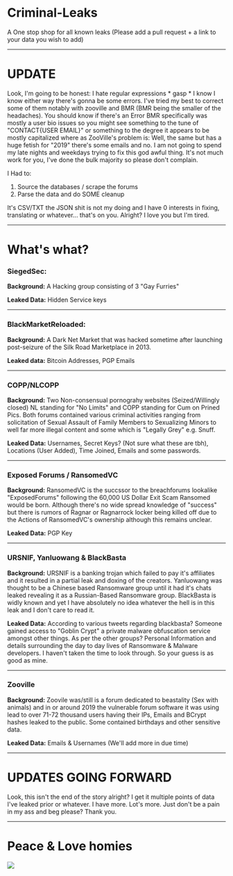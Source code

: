 # Criminal-Leaks
A One stop shop for all known leaks (Please add a pull request + a link to your data you wish to add)

---

# UPDATE
Look, I'm going to be honest: I hate regular expressions * gasp * I know I know either way there's gonna be some errors. I've tried my best to correct some of them notably with zooville and BMR (BMR being the smaller of the headaches). You should know if there's an Error BMR specifically was mostly a user bio issues so you might see something to the tune of "CONTACT{USER EMAIL}" or something to the degree it appears to be mostly capitalized where as ZooVille's problem is: Well, the same but has a huge fetish for "2019" there's some emails and no. I am not going to spend my late nights and weekdays trying to fix this god awful thing. It's not much work for you, I've done the bulk majority so please don't complain.

I Had to: 
1. Source the databases / scrape the forums 
2. Parse the data and do SOME cleanup

It's CSV/TXT the JSON shit is not my doing and I have 0 interests in fixing, translating or whatever... that's on you. Alright? I love you but I'm tired.

---

# What's what?
### SiegedSec: 
**Background:**  A Hacking group consisting of 3 "Gay Furries"

 **Leaked Data:** Hidden Service keys

---
### BlackMarketReloaded:
**Background:** A Dark Net Market that was hacked sometime after launching post-seizure of the Silk Road Marketplace in 2013. 

**Leaked data:** Bitcoin Addresses, PGP Emails

---
### COPP/NLCOPP 
**Background:** Two Non-consensual pornograhy websites (Seized/Willingly closed) NL standing for "No Limits" and COPP standing for Cum on Prined Pics. Both forums contained various criminal activities ranging from solicitation of Sexual Assault of Family Members to Sexualizing Minors to well far more illegal content and some which is "Legally Grey" e.g. Snuff. 

**Leaked Data:** Usernames, Secret Keys? (Not sure what these are tbh), Locations (User Added), Time Joined, Emails and some passwords.

---
### Exposed Forums / RansomedVC
**Background:** RansomedVC is the succssor to the breachforums lookalike "ExposedForums" following the 60,000 US Dollar Exit Scam Ransomed would be born. Although there's no wide spread knowledge of "success" but there is rumors of Ragnar or Ragnarrock locker being killed off due to the Actions of RansomedVC's ownership although this remains unclear.

**Leaked Data:** PGP Key

---
### URSNIF, Yanluowang & BlackBasta 
**Background:** URSNIF is a banking trojan which failed to pay it's affiliates and it resulted in a partial leak and doxing of the creators. Yanluowang was thought to be a Chinese based Ransomware group until it had it's chats leaked revealing it as a Russian-Based Ransomware group. BlackBasta is widly known and yet I have absolutely no idea whatever the hell is in this leak and I don't care to read it.

**Leaked Data:** According to various tweets regarding blackbasta? Someone gained access to "Goblin Crypt" a private malware obfuscation service amongst other things. As per the other groups? Personal Information and details surrounding the day to day lives of Ransomware & Malware developers. I haven't taken the time to look through. So your guess is as good as mine.

---
### Zooville
**Background:** Zoovile was/still is a forum dedicated to beastality (Sex with animals) and in or around 2019 the vulnerable forum software it was using lead to over 71-72 thousand users having their IPs, Emails and BCrypt hashes leaked to the public. Some contained birthdays and other sensitive data. 

**Leaked Data:** Emails & Usernames (We'll add more in due time)

---

# UPDATES GOING FORWARD
Look, this isn't the end of the story alright? I get it multiple points of data I've leaked prior or whatever. I have more. Lot's more. Just don't be a pain in my ass and beg please? Thank you.

---
# Peace & Love homies

[![](https://files.catbox.moe/ifb075.jpg)](https://files.catbox.moe/ifb075.jpg)
